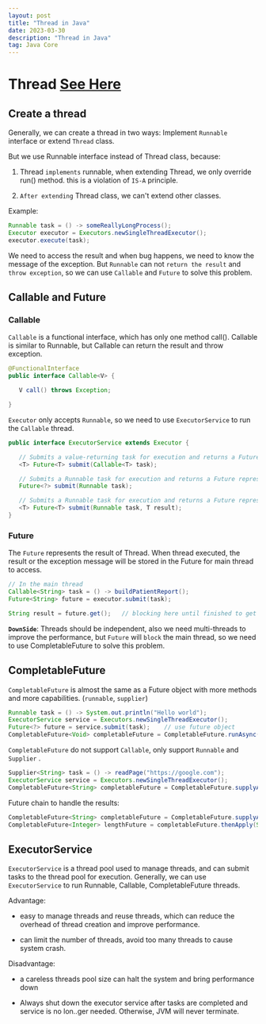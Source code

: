 ```yaml
---
layout: post
title: "Thread in Java"
date: 2023-03-30
description: "Thread in Java"
tag: Java Core
---
```


# Thread [See Here](https://ducmanhphan.github.io/2020-02-10-How-to-use-CompletableFuture-Callable-in-Java/)

## Create a thread

Generally, we can create a thread in two ways: Implement `Runnable` interface or extend `Thread` class.

But we use Runnable interface instead of Thread class, because:

1.  Thread `implements` runnable, when extending Thread, we only override run() method. this is a violation of `IS-A` principle.

2.  `After extending` Thread class, we can't extend other classes.

Example:

```Java
Runnable task = () -> someReallyLongProcess();
Executor executor = Executors.newSingleThreadExecutor();
executor.execute(task);
```

We need to access the result and when bug happens, we need to know the message of the exception. But `Runnable` can not `return the result` and `throw exception`, so we can use `Callable` and `Future` to solve this problem.

## Callable and Future

### Callable

`Callable` is a functional interface, which has only one method call(). Callable is similar to Runnable, but Callable can return the result and throw exception.

```Java
@FunctionalInterface
public interface Callable<V> {

   V call() throws Exception;

}
```

`Executor` only accepts `Runnable`, so we need to use `ExecutorService` to run the `Callable` thread.

```Java
public interface ExecutorService extends Executor {

   // Submits a value-returning task for execution and returns a Future representing the pending results of the task.
   <T> Future<T> submit(Callable<T> task);

   // Submits a Runnable task for execution and returns a Future representing that task.
   Future<?> submit(Runnable task);

   // Submits a Runnable task for execution and returns a Future representing that task.
   <T> Future<T> submit(Runnable task, T result);
}
```

### Future

The `Future` represents the result of Thread. When thread executed, the result or the exception message will be stored in the Future for main thread to access.

```Java
// In the main thread
Callable<String> task = () -> buildPatientReport();
Future<String> future = executor.submit(task);

String result = future.get();   // blocking here until finished to get the result
```

**`DownSide`**: Threads should be independent, also we need multi-threads to improve the performance, but `Future` will `block` the main thread, so we need to use CompletableFuture to solve this problem.

## CompletableFuture

`CompletableFuture` is almost the same as a Future object with more methods and more capabilities. (`runnable`, `supplier`)

```java
Runnable task = () -> System.out.println("Hello world");
ExecutorService service = Executors.newSingleThreadExecutor();
Future<?> future = service.submit(task);    // use future object
CompletableFuture<Void> completableFuture = CompletableFuture.runAsync(task);
```

`CompletableFuture` do not support `Callable`, only support `Runnable` and `Supplier` .

```java
Supplier<String> task = () -> readPage("https://google.com");
ExecutorService service = Executors.newSingleThreadExecutor();
CompletableFuture<String> completableFuture = CompletableFuture.supplyAsync(task);
```

Future chain to handle the results:

```java
CompletableFuture<String> completableFuture = CompletableFuture.supplyAsync(task);
CompletableFuture<Integer> lengthFuture = completableFuture.thenApply(String::length).thenApply(len -> len * 2).exceptionally(ex -> 0);
```

## ExecutorService

`ExecutorService` is a thread pool used to manage threads, and can submit tasks to the thread pool for execution. Generally, we can use `ExecutorService` to run Runnable, Callable, CompletableFuture threads.

Advantage:

- easy to manage threads and reuse threads, which can reduce the overhead of thread creation and improve performance.

- can limit the number of threads, avoid too many threads to cause system crash.

Disadvantage:

- a careless threads pool size can halt the system and bring performance down

- Always shut down the executor service after tasks are completed and service is no lon..ger needed. Otherwise, JVM will never terminate.

